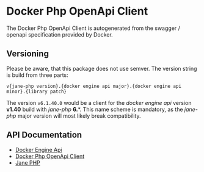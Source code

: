 # Docker Php OpenApi Client

The Docker Php OpenApi Client is autogenerated from the swagger / openapi specification provided by Docker.

## Versioning
Please be aware, that this package does not use semver. The version string is build from three parts:

```v{jane-php version}.{docker engine api major}.{docker engine api minor}.{library patch}```

The version ```v6.1.40.0``` would be a client for the *docker engine api* version **v1.40** build with *jane-php* **6.***.
This name scheme is mandatory, as the *jane-php* major version will most likely break compatibility.  

## API Documentation
- [Docker Engine Api](https://docs.docker.com/engine/api/v1.40/)
- [Docker Php OpenApi Client](https://dockerphpclient.github.io/OpenApi/v6.1.40/index.html)
- [Jane PHP](https://jane.readthedocs.io/en/latest/)
 